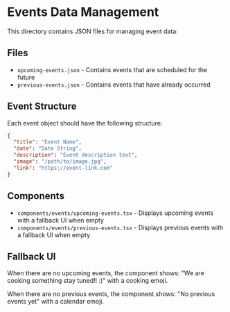 # Events Data Management

This directory contains JSON files for managing event data:

## Files

- `upcoming-events.json` - Contains events that are scheduled for the future
- `previous-events.json` - Contains events that have already occurred

## Event Structure

Each event object should have the following structure:

```json
{
  "title": "Event Name",
  "date": "Date String",
  "description": "Event description text",
  "image": "/path/to/image.jpg",
  "link": "https://event-link.com"
}
```

## Components

- `components/events/upcoming-events.tsx` - Displays upcoming events with a fallback UI when empty
- `components/events/previous-events.tsx` - Displays previous events with a fallback UI when empty

## Fallback UI

When there are no upcoming events, the component shows:
"We are cooking something stay tuned!! :)" with a cooking emoji.

When there are no previous events, the component shows:
"No previous events yet" with a calendar emoji.
